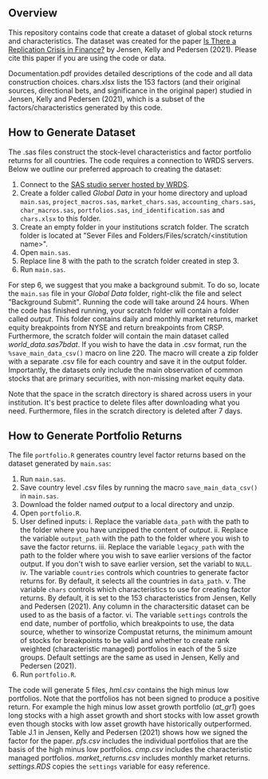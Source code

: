 ## Overview
This repository contains code that create a dataset of global stock returns and characteristics. The dataset was created for the paper [Is There a Replication Crisis in Finance?](https://papers.ssrn.com/sol3/papers.cfm?abstract_id=3774514) by Jensen, Kelly and Pedersen (2021). Please cite this paper if you are using the code or data.

Documentation.pdf provides detailed descriptions of the code and all data construction choices. chars.xlsx lists the 153 factors (and their original sources, directional bets, and significance in the original paper) studied in Jensen, Kelly and Pedersen (2021), which is a subset of the factors/characteristics generated by this code.

## How to Generate Dataset
The .sas files construct the stock-level characteristics and factor portfolio returns for all countries. The code requires a connection to WRDS servers. Below we outline our preferred approach to creating the dataset:

1. Connect to the [SAS studio server hosted by WRDS](https://wrds-cloud.wharton.upenn.edu/SASStudio/index?locale=en_US).  
2. Create a folder called _Global Data_ in your home directory and upload `main.sas`, `project_macros.sas`, `market_chars.sas`, `accounting_chars.sas`, `char_macros.sas`, `portfolios.sas`, `ind_identification.sas` and `chars.xlsx` to this folder.
3. Create an empty folder in your institutions scratch folder. The scratch folder is located at "Sever Files and Folders/Files/scratch/\<institution name\>".
4. Open `main.sas`. 
5. Replace line 8 with the path to the scratch folder created in step 3. 
6. Run `main.sas`.  

For step 6, we suggest that you make a background submit. To do so, locate the `main.sas` file in your _Global Data_ folder, right-clik the file and select "Background Submit". Running the code will take around 24 hours. When the code has finished running, your scratch folder will contain a folder called _output_. This folder contains daily and monthly market returns, market equity breakpoints from NYSE and return breakpoints from CRSP. Furthermore, the scratch folder will contain the main dataset called _world_data.sas7bdat_. If you wish to have the data in .csv format, run the  `%save_main_data_csv()` macro on line 220. The macro will create a zip folder with a separate .csv file for each country and save it in the output folder. Importantly, the datasets only include the main observation of common stocks that are primary securities, with non-missing market equity data. 

Note that the space in the scratch directory is shared across users in your institution. It's best practice to delete files after downloading what you need. Furthermore, files in the scratch directory is deleted after 7 days.

## How to Generate Portfolio Returns
The file `portfolio.R` generates country level factor returns based on the dataset generated by `main.sas`:

1. Run `main.sas`.
2. Save country level .csv files by running the macro `save_main_data_csv()` in `main.sas`.
3. Download the folder named _output_ to a local directory and unzip.
4. Open `portfolio.R`.
5. User defined inputs:
    i.  Replace the variable `data_path` with the path to the folder where you have unzipped the              content of _output_.
    ii. Replace the variable `output_path` with the path to the folder where you wish to save the             factor returns. 
    iii. Replace the variable `legacy_path` with the path to the folder where you wish to save earlier          versions of the factor output. If you don't wish to save earlier version, set the variabl to         `NULL`.
    iv. The variable `countries` controls which countries to generate factor returns for. By default,         it selects all the countries in `data_path`.
    v. The variable `chars` controls which characteristics to use for creating factor returns. By             default, it is set to the 153 characteristics from Jensen, Kelly and Pedersen (2021). Any             column in the charactersitic dataset can be used to as the basis of a factor. 
    vi. The variable `settings` controls the end date, number of portfolio, which breakpoints to use,         the data source, whether to winsorize Compustat returns, the minimum amount of stocks for             breakpoints to be valid and whether to create rank weighted (characteristic managed)                  portfolios in each of the 5 size groups. Default settings are the same as used in Jensen,             Kelly and Pedersen (2021).
  6. Run `portfolio.R`.
  
  The code will generate 5 files, _hml.csv_ contains the high minus low portfolios. Note that the portfolios has not been signed to produce a positive return. For example the high minus low asset growth portfolio (_at_gr1_) goes long stocks with a high asset growth and short stocks with low asset growth even though stocks with low asset growth have historically outperformed. Table J.1 in Jensen, Kelly and Pedersen (2021) shows how we signed the factor for the paper. _pfs.csv_ includes the individual portfolios that are the basis of the high minus low portfolios. _cmp.csv_ includes the characteristic managed portfolios. _market_returns.csv_ includes monthly market returns. _settings.RDS_ copies the `settings` variable for easy reference.
